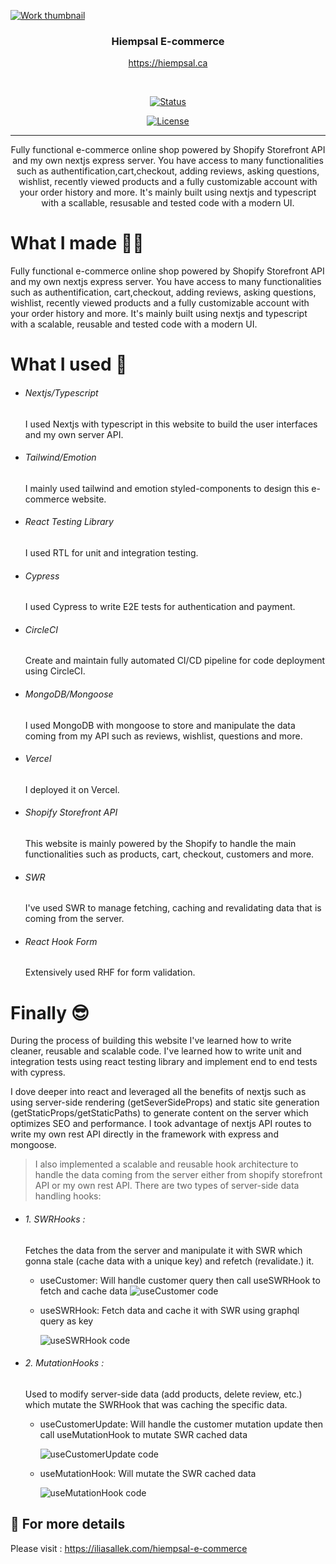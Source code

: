 <a  href="https://hiempsal.ca"  rel="noopener">

<img  src="https://images.ctfassets.net/zk1zaxgr0lvi/2amjoO9j2wJIj0hxUgo4F6/186ac9b1ef143c802548711b31eae4e1/Frame_4.png?w=1400&h=1002&q=50&fm=webp"  alt="Work thumbnail"></a>

</p>

<h3 align="center">Hiempsal E-commerce</h3>

<div align="center"  >

<a  href="https://hiempsal.ca"  rel="noopener" align="center"> https://hiempsal.ca

</div>

<br>

<div  align="center">

[![Status](https://img.shields.io/badge/status-active-success.svg)]()

[![License](https://img.shields.io/badge/license-MIT-blue.svg)](LICENSE.md)

</div>

---

<p  align="center">Fully functional e-commerce online shop powered by Shopify Storefront API and my own nextjs express server. You have access to many functionalities such as authentification,cart,checkout, adding reviews, asking questions, wishlist, recently viewed products and a fully customizable account with your order history and more. It's mainly built using nextjs and typescript with a scallable, resusable and tested code with a modern UI.

</p>

# What I made 💁‍♂️

Fully functional e-commerce online shop powered by Shopify Storefront API and my own nextjs express server. You have access to many functionalities such as authentification, cart,checkout, adding reviews, asking questions, wishlist, recently viewed products and a fully customizable account with your order history and more. It's mainly built using nextjs and typescript with a scalable, reusable and tested code with a modern UI.

# What I used 🔷

-   ###### Nextjs/Typescript

    I used Nextjs with typescript in this website to build the user interfaces and my own server API.

-   ###### Tailwind/Emotion

    I mainly used tailwind and emotion styled-components to design this e-commerce website.

-   ###### React Testing Library

    I used RTL for unit and integration testing.

-   ###### Cypress

    I used Cypress to write E2E tests for authentication and payment.

-   ###### CircleCI

    Create and maintain fully automated CI/CD pipeline for code deployment using CircleCI.

-   ###### MongoDB/Mongoose

    I used MongoDB with mongoose to store and manipulate the data coming from my API such as reviews, wishlist, questions and more.

-   ###### Vercel

    I deployed it on Vercel.

-   ###### Shopify Storefront API

    This website is mainly powered by the Shopify to handle the main functionalities such as products, cart, checkout, customers and more.

-   ###### SWR

    I've used SWR to manage fetching, caching and revalidating data that is coming from the server.

-   ###### React Hook Form

    Extensively used RHF for form validation.

# Finally 😎

During the process of building this website I've learned how to write cleaner, reusable and scalable code. I've learned how to write unit and integration tests using react testing library and implement end to end tests with cypress.

I dove deeper into react and leveraged all the benefits of nextjs such as using server-side rendering (getSeverSideProps) and static site generation (getStaticProps/getStaticPaths) to generate content on the server which optimizes SEO and performance. I took advantage of nextjs API routes to write my own rest API directly in the framework with express and mongoose.

> I also implemented a scalable and reusable hook architecture to handle the data coming from the server either from shopify storefront API or my own rest API. There are two types of server-side data handling hooks:

-   ###### 1\. SWRHooks :

    Fetches the data from the server and manipulate it with SWR which gonna stale (cache data with a unique key) and refetch (revalidate.) it.
    <br>

    -   useCustomer: Will handle customer query then call useSWRHook to fetch and cache data
        <img  src="https://images.ctfassets.net/zk1zaxgr0lvi/2iOoaIwG27TkoMIeq9Ap7E/3963159c6cf4d5345a6b55ffeb2a1127/use-customer-code.png?w=1280&h=2712&q=100&fm=png"  alt="useCustomer code">

    -   useSWRHook: Fetch data and cache it with SWR using graphql query as key

         <img  src="https://images.ctfassets.net/zk1zaxgr0lvi/2GynFNnzSStfKwKBNkGc8O/f5d0f827e1e74aaf81bacde9094de499/use-swr-code.png?w=1434&h=1568&q=100&fm=png"  alt="useSWRHook code">

-   ###### 2\. MutationHooks :

    Used to modify server-side data (add products, delete review, etc.) which mutate the SWRHook that was caching the specific data.

    -   useCustomerUpdate: Will handle the customer mutation update then call useMutationHook to mutate SWR cached data

         <img  src="https://images.ctfassets.net/zk1zaxgr0lvi/7eupvvzdVVwuvV2N44Xn3K/2d0825df13ca97e0363989b460db966d/use-customer-update-code.png?w=1510&h=3020&q=100&fm=webp"  alt="useCustomerUpdate code">

    -   useMutationHook: Will mutate the SWR cached data

         <img  src="https://images.ctfassets.net/zk1zaxgr0lvi/7eupvvzdVVwuvV2N44Xn3K/2d0825df13ca97e0363989b460db966d/use-customer-update-code.png?w=1510&h=3020&q=100&fm=webp"  alt="useMutationHook code">

## 🧐 For more details <a name = "tech_stack"></a>

Please visit : https://iliasallek.com/hiempsal-e-commerce
